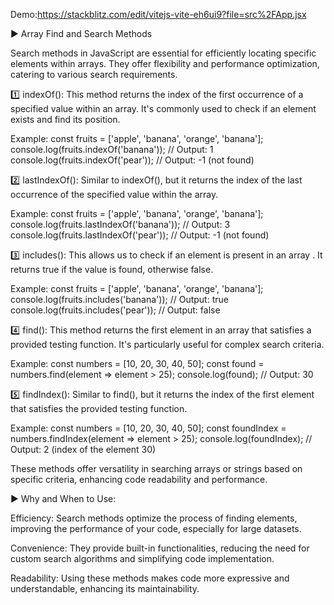 
Demo:https://stackblitz.com/edit/vitejs-vite-eh6ui9?file=src%2FApp.jsx

▶ Array Find and Search Methods

Search methods in JavaScript are essential for efficiently locating specific elements within arrays. They offer flexibility and performance optimization, catering to various search requirements.

1️⃣ indexOf(): This method returns the index of the first occurrence of a specified value within an array. It's commonly used to check if an element exists and find its position.

Example:
const fruits = ['apple', 'banana', 'orange', 'banana'];
console.log(fruits.indexOf('banana')); // Output: 1
console.log(fruits.indexOf('pear')); // Output: -1 (not found)

2️⃣ lastIndexOf(): Similar to indexOf(), but it returns the index of the last occurrence of the specified value within the array.

Example:
const fruits = ['apple', 'banana', 'orange', 'banana'];
console.log(fruits.lastIndexOf('banana')); // Output: 3
console.log(fruits.lastIndexOf('pear')); // Output: -1 (not found)

3️⃣ includes(): This allows us to check if an element is present in an array . It returns true if the value is found, otherwise false.

Example:
const fruits = ['apple', 'banana', 'orange', 'banana'];
console.log(fruits.includes('banana')); // Output: true
console.log(fruits.includes('pear')); // Output: false

4️⃣ find(): This method returns the first element in an array that satisfies a provided testing function. It's particularly useful for complex search criteria.

Example:
const numbers = [10, 20, 30, 40, 50];
const found = numbers.find(element => element > 25);
console.log(found); // Output: 30

5️⃣ findIndex(): Similar to find(), but it returns the index of the first element that satisfies the provided testing function.

Example:
const numbers = [10, 20, 30, 40, 50];
const foundIndex = numbers.findIndex(element => element > 25);
console.log(foundIndex); // Output: 2 (index of the element 30)

These methods offer versatility in searching arrays or strings based on specific criteria, enhancing code readability and performance.

▶ Why and When to Use:

Efficiency: Search methods optimize the process of finding elements, improving the performance of your code, especially for large datasets.

Convenience: They provide built-in functionalities, reducing the need for custom search algorithms and simplifying code implementation.

Readability: Using these methods makes code more expressive and understandable, enhancing its maintainability.
